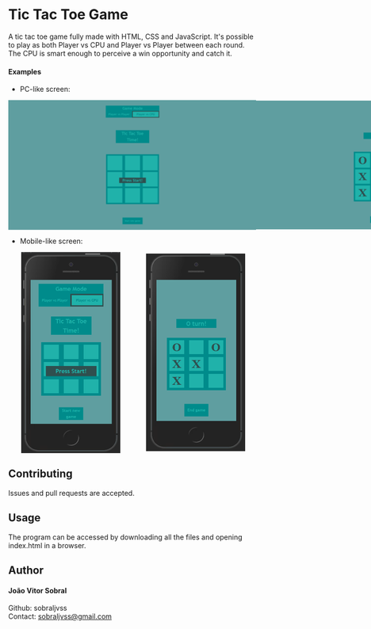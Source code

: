 # Tic Tac Toe Game

A tic tac toe game fully made with HTML, CSS and JavaScript. It's possible to play as both Player vs CPU and Player vs Player between each round. The CPU is smart enough to perceive a win opportunity and catch it.

#### Examples

-   PC-like screen:

<div style="display: flex; align-items: center; justify-content: space-around">
    <img src="imgs/pc_screen_example_one.png" alt="PC-like screen: example one" style="width: 500px">
    <img src="imgs/pc_screen_example_two.png" alt="PC-like screen: example two" style="width: 500px">
</div>

-   Mobile-like screen:

<div style="display: flex; align-items: center; justify-content: space-around">
    <img src="imgs/mobile_screen_example_one.png" alt="Mobile-like screen: example one" style="width: 200px">
    <img src="imgs/mobile_screen_example_two.png" alt="Mobile-like screen: example two" style="width: 200px">
</div>

## Contributing

Issues and pull requests are accepted.

## Usage

The program can be accessed by downloading all the files and opening index.html in a browser.

## Author

#### João Vitor Sobral

Github: sobraljvss <br>
Contact: sobraljvss@gmail.com
